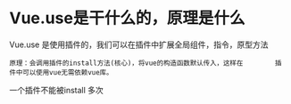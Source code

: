 

#  Vue.use是干什么的，原理是什么

   Vue.use 是使用插件的，我们可以在插件中扩展全局组件，指令，原型方法
   
    原理：会调用插件的install方法(核心)，将vue的构造函数默认传入，这样在        插  件中可以使用vue无需依赖vue库。
    
      
 一个插件不能被install 多次 